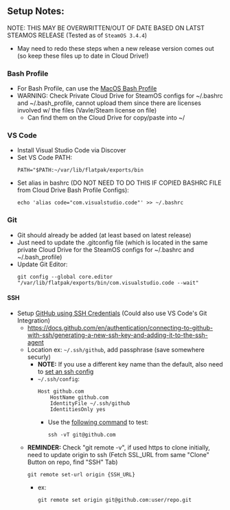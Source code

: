 ## Setup Notes:
NOTE: THIS MAY BE OVERWRITTEN/OUT OF DATE BASED ON LATST STEAMOS RELEASE (Tested as of `SteamOS 3.4.4`)
- May need to redo these steps when a new release version comes out (so keep these files up to date in Cloud Drive!)

### Bash Profile
- For Bash Profile, can use the [MacOS Bash Profile](/../../OS%20Mac/Sh%20_%20Zsh%20Profiles/)
- WARNING: Check Private Cloud Drive for SteamOS configs for ~/.bashrc and ~/.bash_profile, cannot upload them since there are licenses involved w/ the files (Vavle/Steam license on file)
    - Can find them on the Cloud Drive for copy/paste into ~/

### VS Code
- Install Visual Studio Code via Discover
- Set VS Code PATH:
    ```
    PATH="$PATH:~/var/lib/flatpak/exports/bin
    ``` 
- Set alias in bashrc (DO NOT NEED TO DO THIS IF COPIED BASHRC FILE from Cloud Drive Bash Profile Configs):
    ```
    echo 'alias code="com.visualstudio.code"' >> ~/.bashrc
    ```

### Git
- Git should already be added (at least based on latest release)
- Just need to update the .gitconfig file (which is located in the same private Cloud Drive for the SteamOS configs for ~/.bashrc and ~/.bash_profile)
- Update Git Editor: 
    ``` 
    git config --global core.editor "/var/lib/flatpak/exports/bin/com.visualstudio.code --wait"
    ```

#### SSH
- Setup [GitHub using SSH Credentials](https://docs.github.com/en/get-started/getting-started-with-git/about-remote-repositories#cloning-with-ssh-urls) (Could also use VS Code's Git Integration)
    - https://docs.github.com/en/authentication/connecting-to-github-with-ssh/generating-a-new-ssh-key-and-adding-it-to-the-ssh-agent
    - Location ex: `~/.ssh/github`, add passphrase (save somewhere securly)
        - **NOTE:** If you use a different key name than the default, also need to [set an ssh config](https://stackoverflow.com/questions/4565700/how-to-specify-the-private-ssh-key-to-use-when-executing-shell-command-on-git/11251797#11251797)
        - `~/.ssh/config`:
            ```
            Host github.com
                HostName github.com
                IdentityFile ~/.ssh/github
                IdentitiesOnly yes
            ```
            - Use the [following command](https://stackoverflow.com/questions/2643502/git-how-to-solve-permission-denied-publickey-error-when-using-git/8610435#8610435) to test:
                ```
                ssh -vT git@github.com
                ```
    - **REMINDER:** Check "git remote -v", if used https to clone initially, need to update origin to ssh (Fetch SSL_URL from same "Clone" Button on repo, find "SSH" Tab)
        ```
        git remote set-url origin {SSH_URL}
        ```
        - ex: 
            ```
            git remote set origin git@github.com:user/repo.git
            ```
